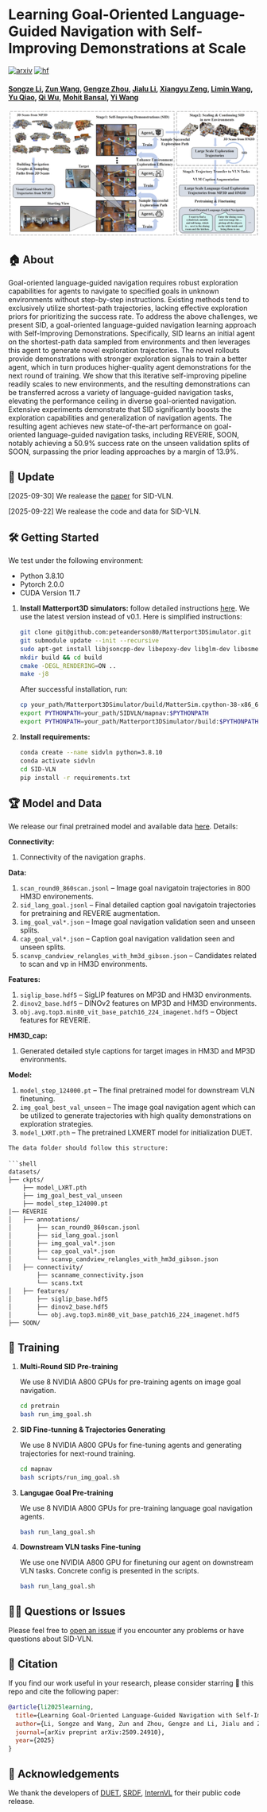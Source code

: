 # Learning Goal-Oriented Language-Guided Navigation with Self-Improving Demonstrations at Scale

[![arxiv](https://img.shields.io/badge/arXiv_2509.24910-red?logo=arxiv)](http://arxiv.org/abs/2509.24910)
[![hf](https://img.shields.io/badge/Hugging_Face-FF9D00?logo=huggingface&logoColor=white)](https://huggingface.co/papers/2509.24910)

#### [Songze Li](https://scholar.google.com/citations?user=8rBMUD4AAAAJ), [Zun Wang](https://zunwang1.github.io/), [Gengze Zhou](https://gengzezhou.github.io/), [Jialu Li](https://jialuli-luka.github.io/), [Xiangyu Zeng](https://lanxingxuan.github.io/), [Limin Wang](https://wanglimin.github.io/), [Yu Qiao](https://scholar.google.com/citations?hl=en&user=gFtI-8QAAAAJ), [Qi Wu](http://www.qi-wu.me/), [Mohit Bansal](https://www.cs.unc.edu/~mbansal/), [Yi Wang](https://shepnerd.github.io/)

![SID](SID.png)

## 🏠 About

Goal-oriented language-guided navigation requires robust exploration capabilities for agents to navigate to specified goals in unknown environments without step-by-step instructions. Existing methods tend to exclusively utilize shortest-path trajectories, lacking effective exploration priors for prioritizing the success rate. To address the above challenges, we present SID, a goal-oriented language-guided navigation learning approach with Self-Improving Demonstrations. Specifically, SID learns an initial agent on the shortest-path data sampled from environments and then leverages this agent to generate novel exploration trajectories. The novel rollouts provide demonstrations with stronger exploration signals to train a better agent, which in turn produces higher-quality agent demonstrations for the next round of training. We show that this iterative self-improving pipeline readily scales to new environments, and the resulting demonstrations can be transferred across a variety of language-guided navigation tasks, elevating the performance ceiling in diverse goal-oriented navigation. Extensive experiments demonstrate that SID significantly boosts the exploration capabilities and generalization of navigation agents. The resulting agent achieves new state-of-the-art performance on goal-oriented language-guided navigation tasks, including REVERIE, SOON, notably achieving a 50.9% success rate on the unseen validation splits of SOON, surpassing the prior leading approaches by a margin of 13.9%.

## 📢 Update

[2025-09-30] We realease the [paper](http://arxiv.org/abs/2509.24910) for SID-VLN.

[2025-09-22] We realease the code and data for SID-VLN.

## 🛠 Getting Started

We test under the following environment:

* Python 3.8.10
* Pytorch 2.0.0
* CUDA Version 11.7

1. **Install Matterport3D simulators:** follow detailed instructions [here](https://github.com/peteanderson80/Matterport3DSimulator). We use the latest version instead of v0.1. Here is simplified instructions:

   ```bash
   git clone git@github.com:peteanderson80/Matterport3DSimulator.git
   git submodule update --init --recursive 
   sudo apt-get install libjsoncpp-dev libepoxy-dev libglm-dev libosmesa6 libosmesa6-dev libglew-dev libopencv-dev
   mkdir build && cd build
   cmake -DEGL_RENDERING=ON ..
   make -j8
   ```

   After successful installation, run:

   ```bash
   cp your_path/Matterport3DSimulator/build/MatterSim.cpython-38-x86_64-linux-gnu.so your_conda_path/envs/sidvln/lib/python3.8/MatterSim.cpython-38-x86_64-linux-gnu.so
   export PYTHONPATH=your_path/SIDVLN/mapnav:$PYTHONPATH
   export PYTHONPATH=your_path/Matterport3DSimulator/build:$PYTHONPATH
   ```

2. **Install requirements:**

   ```bash
   conda create --name sidvln python=3.8.10
   conda activate sidvln
   cd SID-VLN
   pip install -r requirements.txt
   ```

## 🏆 Model and Data

We release our final pretrained model and available data [here](https://huggingface.co/datasets/SongzeLi/SID-VLN/tree/main). Details:

**Connectivity:**

1. Connectivity of the navigation graphs.

**Data:**

1. `scan_round0_860scan.jsonl` – Image goal navigatoin trajectories in 800 HM3D environements.
2. `sid_lang_goal.jsonl` – Final detailed caption goal navigatoin trajectories for pretraining and REVERIE augmentation.
3. `img_goal_val*.json` – Image goal navigation validation seen and unseen splits.
4. `cap_goal_val*.json` – Caption goal navigation validation seen and unseen splits.
5. `scanvp_candview_relangles_with_hm3d_gibson.json` – Candidates related to scan and vp in HM3D environments.


**Features:**
1. `siglip_base.hdf5` – SigLIP features on MP3D and HM3D environments.  
2. `dinov2_base.hdf5` – DINOv2 features on MP3D and HM3D environments.  
3. `obj.avg.top3.min80_vit_base_patch16_224_imagenet.hdf5` – Object features for REVERIE.

**HM3D_cap:**

1. Generated detailed style captions for target images in HM3D and MP3D environments. 

**Model:**

1. `model_step_124000.pt` – The final pretrained model for downstream VLN finetuning.
2. `img_goal_best_val_unseen` – The image goal navigation agent which can be utilized to generate trajectories with high quality demonstrations on exploration strategies.
3. `model_LXRT.pth` – The pretrained LXMERT model for initialization DUET.

```
The data folder should follow this structure:

```shell
datasets/
├── ckpts/
    ├── model_LXRT.pth
    ├── img_goal_best_val_unseen
    ├── model_step_124000.pt   
|── REVERIE
│   ├── annotations/
│   	├── scan_round0_860scan.jsonl       
│     	├── sid_lang_goal.jsonl
│     	├── img_goal_val*.json
│     	├── cap_goal_val*.json
│     	└── scanvp_candview_relangles_with_hm3d_gibson.json  
│   ├── connectivity/
        ├── scanname_connectivity.json
        └── scans.txt
│   ├── features/
│   	├── siglip_base.hdf5        
│     	├── dinov2_base.hdf5
│     	└── obj.avg.top3.min80_vit_base_patch16_224_imagenet.hdf5     
├── SOON/
```

## 🚀 Training

1. **Multi-Round SID Pre-training**

   We use 8 NVIDIA A800 GPUs for pre-training agents on image goal navigation.

   ```bash
   cd pretrain
   bash run_img_goal.sh
   ```

2. **SID Fine-tunning & Trajectories Generating**

   We use 8 NVIDIA A800 GPUs for fine-tuning agents and generating trajectories for next-round training.

   ```bash
   cd mapnav
   bash scripts/run_img_goal.sh
   ```

3. **Langugae Goal Pre-training**

   We use 8 NVIDIA A800 GPUs for pre-training language goal navigation agents.

   ```bash
   bash run_lang_goal.sh
   ```

4. **Downstream VLN tasks Fine-tuning**

   We use one NVIDIA A800 GPU for finetuning our agent on downstream VLN tasks. Concrete config is presented in the scripts.

   ```bash
   bash run_lang_goal.sh
   ```

## 🙋‍♂️ Questions or Issues

 Please feel free to [open an issue](https://github.com/OpenGVLab/SID-VLN/issues) if you encounter any problems or have questions about SID-VLN.


## 🔗 Citation

If you find our work useful in your research, please consider starring 🌟 this repo and cite the following paper:

```bibtex
@article{li2025learning,
  title={Learning Goal-Oriented Language-Guided Navigation with Self-Improving Demonstrations at Scale},
  author={Li, Songze and Wang, Zun and Zhou, Gengze and Li, Jialu and Zeng, Xiangyu and Wang, Limin and Qiao, Yu and Wu, Qi and Bansal, Mohit and Wang, Yi},
  journal={arXiv preprint arXiv:2509.24910},
  year={2025}
}
```

## 👏 Acknowledgements


We thank the developers of [DUET](https://github.com/cshizhe/VLN-DUET), [SRDF](https://github.com/wz0919/VLN-SRDF), [InternVL](https://github.com/OpenGVLab/InternVL) for their public code release.


